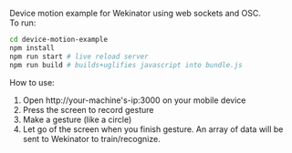 Device motion example for Wekinator using web sockets and OSC.  
To run:
```sh
cd device-motion-example
npm install
npm run start # live reload server
npm run build # builds+uglifies javascript into bundle.js
```

How to use:  
  1. Open http://your-machine's-ip:3000 on your mobile device
  2. Press the screen to record gesture
  3. Make a gesture (like a circle)
  4. Let go of the screen when you finish gesture. An array of data will be sent to Wekinator to train/recognize.


